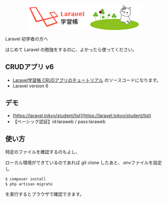 <p align="center"><img src="https://raw.githubusercontent.com/honjou/docker_practice/images/logo.png"></p>

Laravel 初学者の方へ

はじめて Laravel の勉強をするのに、よかったら使ってください。

## CRUDアプリ v6

- [Laravel学習帳 CRUDアプリのチュートリアル](https://laraweb.net/crud/elementary/) のソースコードになります。
- Laravel version 6

## デモ

- [https://laravel.tokyo/student/list](https://laravel.tokyo/student/list) 
- 【ベーシック認証】id:laraweb / pass:laraweb


## 使い方

特定のファイルを確認するのもよし、

ローカル環境ができているのであれば git clone したあと、.envファイルを設定し

```
$ composer install
$ php artisan migrate
```

を実行するとブラウザで確認できます。
